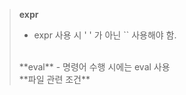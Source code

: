 > **expr**
> - expr 사용 시 ' ' 가 아닌 `` 사용해야 함.
> <br>
> **eval**
> - 명령어 수행 시에는 eval 사용
> 
> <br>
> **파일 관련 조건**

